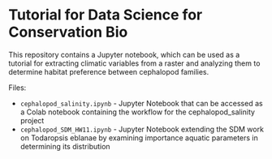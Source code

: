 # Tutorial for Data Science for Conservation Bio

This repository contains a Jupyter notebook, which can be used as a tutorial for extracting climatic variables from a raster and analyzing them to determine habitat preference between cephalopod families.

Files:

* `cephalopod_salinity.ipynb` - Jupyter Notebook that can be accessed as a Colab notebook containing the workflow for the cephalopod_salinity project
* `cephalopod_SDM_HW11.ipynb` - Jupyter Notebook extending the SDM work on Todaropsis eblanae by examining importance aquatic parameters in determining its distribution
